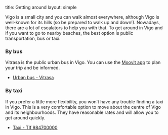 title: Getting around
layout: simple

Vigo is a small city and you can walk almost everywhere, although Vigo is well-known for its hills (so be prepared to walk up and down!). Nowadays, there are a lot of escalators to help you with that.
To get around in Vigo and if you want to go to nearby beaches, the best option is public transportation, bus or taxi.


### By bus

Vitrasa is the public urban bus in Vigo. You can use the [Moovit app](https://moovitapp.com/) to plan your trip and be informed.

* [Urban bus - Vitrasa](https://www.vitrasa.es/en/)

### By taxi

If you prefer a little more flexibility, you won’t have any trouble finding a taxi in Vigo. This is a very comfortable option to move about the centre of Vigo and its neighbourhoods. They have reasonable rates and will allow you to get around quickly.   

* [Taxi - Tlf 984700000 ](http://radiotaxi470000.com/)
